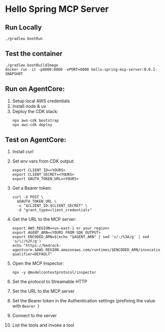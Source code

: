 # Hello Spring MCP Server

## Run Locally

```
./gradlew bootRun
```

## Test the container

```
./gradlew bootBuildImage
docker run -it -p8000:8000 -ePORT=8000 hello-spring-mcp-server:0.0.1-SNAPSHOT
```

## Run on AgentCore:

1. Setup local AWS credentials
1. Install node & uv
1. Deploy the CDK stack:
    ```
    npx aws-cdk bootstrap
    npx aws-cdk deploy
    ```

## Test on AgentCore:

1. Install curl
1. Set env vars from CDK output:
    ```
    export CLIENT_ID=<YOURS>
    export CLIENT_SECRET=<YOURS>
    export OAUTH_TOKEN_URL=<YOURS>
    ```

1. Get a Bearer token:
    ```
    curl -X POST \
      $OAUTH_TOKEN_URL \
      -u "$CLIENT_ID:$CLIENT_SECRET" \
      -d "grant_type=client_credentials"
    ```

1. Get the URL to the MCP server:
    ```
    export AWS_REGION=<us-east-1 or your region>
    export AGENT_ARN=<YOURS FROM SDK OUTPUT>
    export ENCODED_ARN=$(echo "$AGENT_ARN" | sed 's/:/%3A/g' | sed 's/\//%2F/g')
    echo "https://bedrock-agentcore.$AWS_REGION.amazonaws.com/runtimes/$ENCODED_ARN/invocations?qualifier=DEFAULT"
    ```

1. Open the MCP Inspector:
    ```
    npx -y @modelcontextprotocol/inspector
    ```

1. Set the protocol to Streamable HTTP
1. Set the URL to the MCP server
1. Set the Bearer token in the Authentication settings (prefixing the value with `Bearer `)
1. Connect to the server
1. List the tools and invoke a tool
